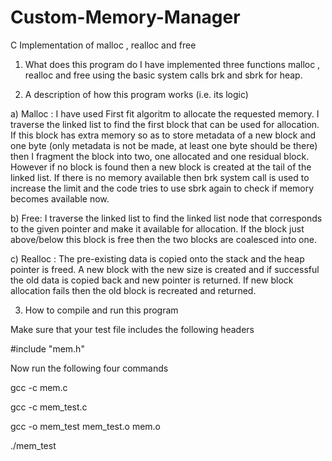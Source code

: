 # Custom-Memory-Manager

C Implementation of malloc , realloc and free

1. What does this program do
I have implemented three functions malloc , realloc and free using the basic system calls brk and sbrk for heap.

2. A description of how this program works (i.e. its logic)

a) Malloc : I have used First fit algoritm to allocate the requested memory. I traverse the linked list to find the first block that can be used for allocation. If this block has extra memory so as to store metadata of a new block and one byte (only metadata is not be made, at least one byte should be there) then I fragment the block into two, one allocated and one residual block. However if no block is found then a new block is created at the tail of the linked list. If there is no memory available then brk system call is used to increase the limit and the code tries to use sbrk again to check if memory becomes available now.

b) Free: I traverse the linked list to find the linked list node that corresponds to the given pointer and make it available for allocation. If the block just above/below this block is free then the two blocks are coalesced into one.

c) Realloc : The pre-existing data is copied onto the stack and the heap pointer is freed. A new block with the new size is created and if successful the old data is copied back and new pointer is returned. If new block allocation fails then the old block is recreated and returned.

3. How to compile and run this program

Make sure that your test file includes the following headers

#include "mem.h"

Now run the following four commands

gcc -c mem.c

gcc -c mem_test.c

gcc -o mem_test mem_test.o mem.o

./mem_test
